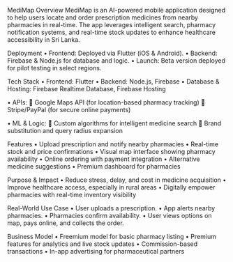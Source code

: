 MediMap
Overview
MediMap is an AI-powered mobile application designed to help users locate and order prescription medicines from nearby pharmacies in real-time. The app leverages intelligent search, pharmacy notification systems, and real-time stock updates to enhance healthcare accessibility in Sri Lanka.

Deployment
•	Frontend: Deployed via Flutter (iOS & Android).
•	Backend: Firebase & Node.js for database and logic.
•	Launch: Beta version deployed for pilot testing in select regions.

Tech Stack
•	Frontend: Flutter
•	Backend: Node.js, Firebase
•	Database & Hosting: Firebase Realtime Database, Firebase Hosting

•	APIs:
	Google Maps API (for location-based pharmacy tracking)
	Stripe/PayPal (for secure online payments)

•	ML & Logic:
	Custom algorithms for intelligent medicine search
	Brand substitution and query radius expansion

Features
•	Upload prescription and notify nearby pharmacies
•	Real-time stock and price confirmations
•	Visual map interface showing pharmacy availability
•	Online ordering with payment integration
•	Alternative medicine suggestions
•	Premium dashboard for pharmacies

Purpose & Impact
•	Reduce stress, delay, and cost in medicine acquisition
•	Improve healthcare access, especially in rural areas
•	Digitally empower pharmacies with real-time inventory visibility

Real-World Use Case
•	User uploads a prescription.
•	App alerts nearby pharmacies.
•	Pharmacies confirm availability.
•	User views options on map, pays online, and collects the order.

Business Model
•	Freemium model for basic pharmacy listing
•	Premium features for analytics and live stock updates
•	Commission-based transactions
•	In-app advertising for pharmaceutical partners
